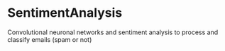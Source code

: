 # SentimentAnalysis #
Convolutional neuronal networks and sentiment analysis to process and classify emails (spam or not)

